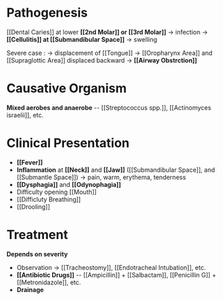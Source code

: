 # Pathogenesis
[[Dental Caries]] at lower **[[2nd Molar]] or [[3rd Molar]]** -> infection -> **[[Cellulitis]] at [[Submandibular Space]]** -> swelling 

Severe case :
-> displacement of [[Tongue]] -> [[Oropharynx Area]] and [[Supraglottic Area]] displaced backward -> **[[Airway Obstrction]]**

# Causative Organism
**Mixed aerobes and anaerobe** -- [[Streptococcus spp.]], [[Actinomyces israelii]], etc.

# Clinical Presentation
- **[[Fever]]**
- **Inflammation** at **[[Neck]]** and **[[Jaw]]** ([[Submandibular Space]], and [[Submantle Space]]) -> pain, warm, erythema, tenderness
- **[[Dysphagia]]** and **[[Odynophagia]]**
- Difficulty opening [[Mouth]]
- [[Difficluty Breathing]]
- [[Drooling]]

# Treatment
**Depends on severity**
- Observation -> [[Tracheostomy]], [[Endotracheal Intubation]], etc.
- **[[Antibiotic Drugs]]** -- [[Ampicillin]] + [[Salbactam]], [[Penicillin G]] + [[Metronidazole]], etc.
- **Drainage**